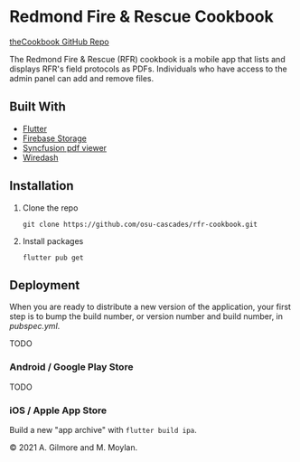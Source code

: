 # Redmond Fire & Rescue Cookbook

[theCookbook GitHub Repo](https://github.com/osu-cascades/rfr-cookbook.git)

The Redmond Fire & Rescue (RFR) cookbook is a mobile app that lists and displays RFR's field protocols as PDFs. Individuals who have access to the admin panel can add and remove files. 

## Built With

- [Flutter](https://docs.flutter.dev/get-started/install)
- [Firebase Storage](https://firebase.google.com/docs/flutter/setup?platform=ios)
- [Syncfusion pdf viewer](https://pub.dev/documentation/syncfusion_flutter_pdfviewer/latest/pdfviewer/pdfviewer-library.html)
- [Wiredash](https://wiredash.io/)

## Installation

1. Clone the repo
    ```
    git clone https://github.com/osu-cascades/rfr-cookbook.git
    ```
2. Install packages
    ```
    flutter pub get
    ```

## Deployment

When you are ready to distribute a new version of the application, your first step
is to bump the build number, or version number and build number, in _pubspec.yml_.

TODO

### Android / Google Play Store

TODO

### iOS / Apple App Store

Build a new "app archive" with `flutter build ipa`. 


&copy; 2021 A. Gilmore and M. Moylan.
